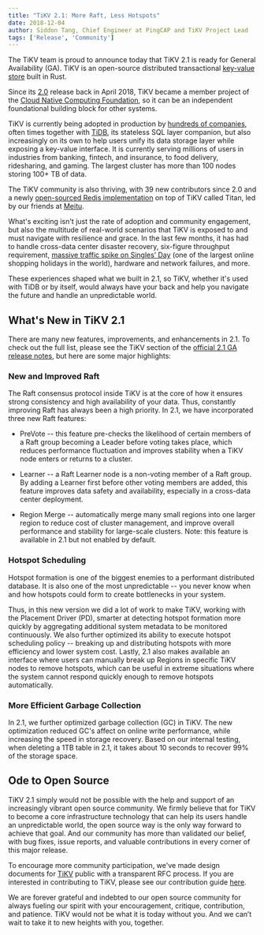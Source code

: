 ```yaml
---
title: "TiKV 2.1: More Raft, Less Hotspots"
date: 2018-12-04
author: Siddon Tang, Chief Engineer at PingCAP and TiKV Project Lead
tags: ['Release', 'Community']
---
```


The TiKV team is proud to announce today that TiKV 2.1 is ready for General Availability (GA). TiKV is an open-source distributed transactional [key-value store](https://github.com/tikv/tikv) built in Rust.

<!--more-->

Since its [2.0](https://www.pingcap.com/blog/tidb-2-0-announcement/) release back in April 2018, TiKV became a member project of the [Cloud Native Computing Foundation](https://www.cncf.io/blog/2018/08/28/cncf-to-host-tikv-in-the-sandbox/), so it can be an independent foundational building block for other systems.

TiKV is currently being adopted in production by [hundreds of companies](https://pingcap.com/success-stories/), often times together with [TiDB](https://github.com/pingcap/tidb), its stateless SQL layer companion, but also increasingly on its own to help users unify its data storage layer while exposing a key-value interface. It is currently serving millions of users in industries from banking, fintech, and insurance, to food delivery, ridesharing, and gaming. The largest cluster has more than 100 nodes storing 100+ TB of data.

The TiKV community is also thriving, with 39 new contributors since 2.0 and a newly [open-sourced Redis implementation](https://github.com/meitu/titan) on top of TiKV called Titan, led by our friends at [Meitu](https://www.crunchbase.com/organization/meitu).

What's exciting isn't just the rate of adoption and community engagement, but also the multitude of real-world scenarios that TiKV is exposed to and must navigate with resilience and grace. In the last few months, it has had to handle cross-data center disaster recovery, six-figure throughput requirement, [massive traffic spike on Singles’ Day](https://twitter.com/pingcap/status/1061679993040834560) (one of the largest online shopping holidays in the world), hardware and network failures, and more.

These experiences shaped what we built in 2.1, so TiKV, whether it's used with TiDB or by itself, would always have your back and help you navigate the future and handle an unpredictable world.

## What's New in TiKV 2.1

There are many new features, improvements, and enhancements in 2.1. To check out the full list, please see the TiKV section of the [official 2.1 GA release notes](https://tikv.org/blog/tikv-2.1ga-release-notes/), but here are some major highlights:

### New and Improved Raft

The Raft consensus protocol inside TiKV is at the core of how it ensures strong consistency and high availability of your data. Thus, constantly improving Raft has always been a high priority. In 2.1, we have incorporated three new Raft features:

- PreVote -- this feature pre-checks the likelihood of certain members of a Raft group becoming a Leader before voting takes place, which reduces performance fluctuation and improves stability when a TiKV node enters or returns to a cluster.

- Learner -- a Raft Learner node is a non-voting member of a Raft group. By adding a Learner first before other voting members are added, this feature improves data safety and availability, especially in a cross-data center deployment.

- Region Merge -- automatically merge many small regions into one larger region to reduce cost of cluster management, and improve overall performance and stability for large-scale clusters. Note: this feature is available in 2.1 but not enabled by default.

### Hotspot Scheduling

Hotspot formation is one of the biggest enemies to a performant distributed database. It is also one of the most unpredictable -- you never know when and how hotspots could form to create bottlenecks in your system.

Thus, in this new version we did a lot of work to make TiKV, working with the Placement Driver (PD), smarter at detecting hotspot formation more quickly by aggregating additional system metadata to be monitored continuously. We also further optimized its ability to execute hotspot scheduling policy -- breaking up and distributing hotspots with more efficiency and lower system cost. Lastly, 2.1 also makes available an interface where users can manually break up Regions in specific TiKV nodes to remove hotspots, which can be useful in extreme situations where the system cannot respond quickly enough to remove hotspots automatically.  

### More Efficient Garbage Collection

In 2.1, we further optimized garbage collection (GC) in TiKV. The new optimization reduced GC's affect on online write performance, while increasing the speed in storage recovery. Based on our internal testing, when deleting a 1TB table in 2.1, it takes about 10 seconds to recover 99% of the storage space.

## Ode to Open Source

TiKV 2.1 simply would not be possible with the help and support of an increasingly vibrant open source community. We firmly believe that for TiKV to become a core infrastructure technology that can help its users handle an unpredictable world, the open source way is the only way forward to achieve that goal. And our community has more than validated our belief, with bug fixes, issue reports, and valuable contributions in every corner of this major release.

To encourage more community participation, we've made design documents for [TiKV](https://github.com/tikv/rfcs) public with a transparent RFC process. If you are interested in contributing to TiKV, please see our contribution guide [here](https://github.com/tikv/tikv/blob/master/CONTRIBUTING.md).

We are forever grateful and indebted to our open source community for always fueling our spirit with your encouragement, critique, contribution, and patience. TiKV would not be what it is today without you. And we can’t wait to take it to new heights with you, together.
